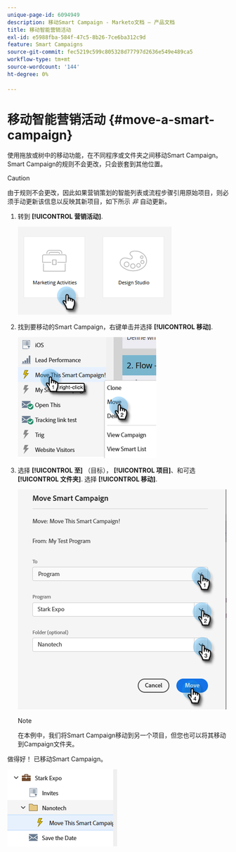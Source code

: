 ```yaml
---
unique-page-id: 6094949
description: 移动Smart Campaign - Marketo文档 — 产品文档
title: 移动智能营销活动
exl-id: e5988fba-584f-47c5-8b26-7ce6ba312c9d
feature: Smart Campaigns
source-git-commit: fec5219c599c805328d77797d2636e549e489ca5
workflow-type: tm+mt
source-wordcount: '144'
ht-degree: 0%

---
```


# 移动智能营销活动 {#move-a-smart-campaign}

使用拖放或树中的移动功能，在不同程序或文件夹之间移动Smart Campaign。 Smart Campaign的规则不会更改，只会嵌套到其他位置。

>[!CAUTION]
>
>由于规则不会更改，因此如果营销策划的智能列表或流程步骤引用原始项目，则必须手动更新该信息以反映其新项目，如下所示 _非_ 自动更新。

1. 转到 **[!UICONTROL 营销活动]**.

   ![](assets/move-a-smart-campaign-1.png)

1. 找到要移动的Smart Campaign，右键单击并选择 **[!UICONTROL 移动]**.

   ![](assets/move-a-smart-campaign-2.png)

1. 选择 **[!UICONTROL 至]** （目标）， **[!UICONTROL 项目]**、和可选 **[!UICONTROL 文件夹]**. 选择 **[!UICONTROL 移动]**.

   ![](assets/move-a-smart-campaign-3.png)

   >[!NOTE]
   >
   >在本例中，我们将Smart Campaign移动到另一个项目，但您也可以将其移动到Campaign文件夹。

做得好！ 已移动Smart Campaign。

![](assets/move-a-smart-campaign-4.png)
